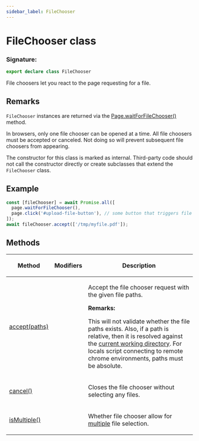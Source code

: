 ```yaml
---
sidebar_label: FileChooser
---
```


# FileChooser class

### Signature:

```typescript
export declare class FileChooser
```

File choosers let you react to the page requesting for a file.

## Remarks

`FileChooser` instances are returned via the [Page.waitForFileChooser()](./puppeteer.page.waitforfilechooser.md) method.

In browsers, only one file chooser can be opened at a time. All file choosers must be accepted or canceled. Not doing so will prevent subsequent file choosers from appearing.

The constructor for this class is marked as internal. Third-party code should not call the constructor directly or create subclasses that extend the `FileChooser` class.

## Example

```ts
const [fileChooser] = await Promise.all([
  page.waitForFileChooser(),
  page.click('#upload-file-button'), // some button that triggers file selection
]);
await fileChooser.accept(['/tmp/myfile.pdf']);
```

## Methods

<table><thead><tr><th>

Method

</th><th>

Modifiers

</th><th>

Description

</th></tr></thead>
<tbody><tr><td>

<span id="accept">[accept(paths)](./puppeteer.filechooser.accept.md)</span>

</td><td>

</td><td>

Accept the file chooser request with the given file paths.

**Remarks:**

This will not validate whether the file paths exists. Also, if a path is relative, then it is resolved against the [current working directory](https://nodejs.org/api/process.html#process_process_cwd). For locals script connecting to remote chrome environments, paths must be absolute.

</td></tr>
<tr><td>

<span id="cancel">[cancel()](./puppeteer.filechooser.cancel.md)</span>

</td><td>

</td><td>

Closes the file chooser without selecting any files.

</td></tr>
<tr><td>

<span id="ismultiple">[isMultiple()](./puppeteer.filechooser.ismultiple.md)</span>

</td><td>

</td><td>

Whether file chooser allow for [multiple](https://developer.mozilla.org/en-US/docs/Web/HTML/Element/input/file#attr-multiple) file selection.

</td></tr>
</tbody></table>
